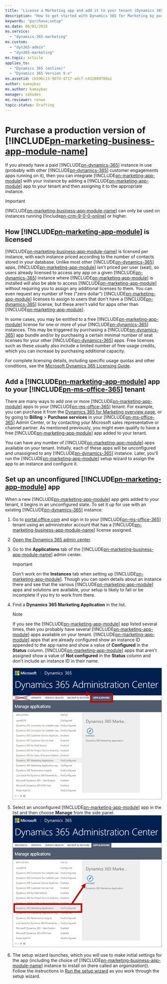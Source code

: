 ```yaml
---
title: "License a Marketing app and add it to your tenant (Dynamics 365 for Marketing) | Microsoft Docs"
description: "How to get started with Dynamics 365 for Marketing by purchasing a license and adding the app to your tenant"
keywords: "purchase;setup"
ms.date: 06/01/2018
ms.service:
  - "dynamics-365-marketing"
ms.custom:
  - "dyn365-admin"
  - "dyn365-marketing"
ms.topic: article
applies_to:
  - "Dynamics 365 (online)"
  - "Dynamics 365 Version 9.x"
ms.assetid: cb596c13-98fd-4717-adcf-c432609788a1
author: kamaybac
ms.author: kamaybac
manager: sakudes
ms.reviewer: renwe
topic-status: Drafting
---
```


# Purchase a production version of [!INCLUDE[pn-marketing-business-app-module-name](../includes/pn-marketing-business-app-module-name.md)]

If you already have a paid [!INCLUDE[pn-dynamics-365](../includes/pn-dynamics-365.md)] instance in use (probably with other [!INCLUDE[pn-dynamics-365](../includes/pn-dynamics-365.md)] customer engagements apps running on it), then you can integrate [!INCLUDE[pn-marketing-app-module](../includes/pn-marketing-app-module.md)] with your instance by adding a [!INCLUDE[pn-marketing-app-module](../includes/pn-marketing-app-module.md)] app to your tenant and then assigning it to the appropriate instance.

> [!IMPORTANT]
> [!INCLUDE[pn-marketing-business-app-module-name](../includes/pn-marketing-business-app-module-name.md)] can only be used on instances running [!include[pn-crm-9-0-0-online](../includes/pn-crm-9-0-0-online.md)] or higher.

## How [!INCLUDE[pn-marketing-app-module](../includes/pn-marketing-app-module.md)] is licensed

[!INCLUDE[pn-marketing-business-app-module-name](../includes/pn-marketing-business-app-module-name.md)] is licensed per instance, with each instance priced according to the number of contacts stored in your database.  Unlike most other [!INCLUDE[pn-dynamics-365](../includes/pn-dynamics-365.md)] apps, [!INCLUDE[pn-marketing-app-module](../includes/pn-marketing-app-module.md)] isn't priced per user (seat), so users already licensed to access any app on a given [!INCLUDE[pn-dynamics-365](../includes/pn-dynamics-365.md)] instance where [!INCLUDE[pn-marketing-app-module](../includes/pn-marketing-app-module.md)] is installed will also be able to access [!INCLUDE[pn-marketing-app-module](../includes/pn-marketing-app-module.md)] without requiring you to assign any additional licenses to them. You can even request any number of free (&quot;zero dollar&quot;) [!INCLUDE[pn-marketing-app-module](../includes/pn-marketing-app-module.md)] licenses to assign to users that don't have a [!INCLUDE[pn-dynamics-365](../includes/pn-dynamics-365.md)] license, but these aren't valid for apps other than [!INCLUDE[pn-marketing-app-module](../includes/pn-marketing-app-module.md)].

In some cases, you may be entitled to a free [!INCLUDE[pn-marketing-app-module](../includes/pn-marketing-app-module.md)] license for one or more of your [!INCLUDE[pn-dynamics-365](../includes/pn-dynamics-365.md)] instances. This may be triggered by purchasing a [!INCLUDE[pn-dynamics-365](../includes/pn-dynamics-365.md)] app bundle and/or by purchasing a certain minimal number of seat licenses for your other [!INCLUDE[pn-dynamics-365](../includes/pn-dynamics-365.md)] apps. Free licenses such as these usually also include a limited number of free usage credits, which you can increase by purchasing additional capacity.

For complete licensing details, including specific usage quotas and other conditions, see the  [Microsoft Dynamics 365 Licensing Guide](https://go.microsoft.com/fwlink/p/?linkid=874224).

## Add a [!INCLUDE[pn-marketing-app-module](../includes/pn-marketing-app-module.md)] app to your [!INCLUDE[pn-ms-office-365](../includes/pn-ms-office-365.md)] tenant

There are many ways to add one or more [!INCLUDE[pn-marketing-app-module](../includes/pn-marketing-app-module.md)] apps to your [!INCLUDE[pn-ms-office-365](../includes/pn-ms-office-365.md)] tenant. For example, you can purchase it from the [Dynamics 365 for Marketing overview page](https://dynamics.microsoft.com/en-us/marketing/overview/), or by going to **Billing** > **Purchase services** in your [!INCLUDE[pn-ms-office-365](../includes/pn-ms-office-365.md)] Admin Center, or by contacting your Microsoft sales representative or channel partner. As mentioned previously, you might even qualify to have a free [!INCLUDE[pn-marketing-app-module](../includes/pn-marketing-app-module.md)] app added to your tenant.

You can have any number of [!INCLUDE[pn-marketing-app-module](../includes/pn-marketing-app-module.md)] apps available on your tenant. Initially, each of these apps will be unconfigured and unassigned to any [!INCLUDE[pn-dynamics-365](../includes/pn-dynamics-365.md)] instance. Later, you'll run the [!INCLUDE[pn-marketing-app-module](../includes/pn-marketing-app-module.md)] setup wizard to assign the app to an instance and configure it.

## Set up an unconfigured [!INCLUDE[pn-marketing-app-module](../includes/pn-marketing-app-module.md)] app

When a new [!INCLUDE[pn-marketing-app-module](../includes/pn-marketing-app-module.md)] app gets added to your tenant, it begins in an unconfigured state. To set it up for use with an existing [!INCLUDE[pn-dynamics-365](../includes/pn-dynamics-365.md)] instance:

1. Go to [portal.office.com](https://portal.office.com) and sign in to your [!INCLUDE[pn-ms-office-365](../includes/pn-ms-office-365.md)] tenant using an administrator account that has a [!INCLUDE[pn-marketing-business-app-module-name](../includes/pn-marketing-business-app-module-name.md)] license assigned.

1. [Open the Dynamics 365 admin center](dynamics-365-admin-center.md).

1. Go to the **Applications** tab of the [!INCLUDE[pn-marketing-business-app-module-name](../includes/pn-marketing-business-app-module-name.md)] admin center.
    > [!IMPORTANT]
    > Don't work on the **Instances** tab when setting up [!INCLUDE[pn-marketing-app-module](../includes/pn-marketing-app-module.md)]. Though you can open details about an instance there and see that the various [!INCLUDE[pn-marketing-app-module](../includes/pn-marketing-app-module.md)] apps and solutions are available, your setup is likely to fail or be incomplete if you try to work from there.

1. Find a **Dynamics 365 Marketing Application** in the list.
    > [!NOTE]
    > If you see the [!INCLUDE[pn-marketing-app-module](../includes/pn-marketing-app-module.md)] app listed several times, then you probably have several [!INCLUDE[pn-marketing-app-module](../includes/pn-marketing-app-module.md)] apps available on your tenant. [!INCLUDE[pn-marketing-app-module](../includes/pn-marketing-app-module.md)] apps that are already configured show an instance ID appended to the app name and show a value of **Configured** in the **Status** column. [!INCLUDE[pn-marketing-app-module](../includes/pn-marketing-app-module.md)] apps that aren't assigned show a value of **Not configured** in the **Status** column and don't include an instance ID in their name.

   ![Set up Marketing using the Applications tab, not the Instances tab](media/purchase-app-tab.png "Set up Marketing using the Applications tab, not the Instances tab")

1. Select an unconfigured [!INCLUDE[pn-marketing-app-module](../includes/pn-marketing-app-module.md)] app in the list and then choose **Manage** from the side panel.  
    ![Choose an app and then select the Manage button](media/purchase-manage-button.png "Choose an app and then select the Manage button")

1. The setup wizard launches, which you will use to make initial settings for the app (including the choice of [!INCLUDE[pn-marketing-business-app-module-name](../includes/pn-marketing-business-app-module-name.md)] instance to install on (here called an _organization_)). Follow the instructions in [Run the setup wizard](purchase-setup.md) as you work through the setup wizard.
